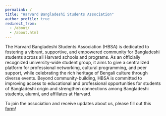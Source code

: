 ```yaml
---
permalink: /
title: "Harvard Bangladeshi Students Association"
author_profile: true
redirect_from: 
  - /about/
  - /about.html
---
```


The Harvard Bangladeshi Students Association (HBSA) is dedicated to fostering a vibrant, supportive, and empowered community for Bangladeshi students across all Harvard schools and programs. As an officially recognized university-wide student group, it aims to give a centralized platform for professional networking, cultural programming, and peer support, while celebrating the rich heritage of Bengali culture through diverse events. Beyond community-building, HBSA is committed to improving access to educational and professional opportunities for students of Bangladeshi origin and strengthen connections among Bangladeshi students, alumni, and affiliates at Harvard.

To join the association and receive updates about us, please fill out this [form](https://docs.google.com/forms/d/1Nkr9tHdaEFDT9gj2Mhb0dvrY99dMvJuZoqGiPwY76K0/edit?usp=drivesdk)!


